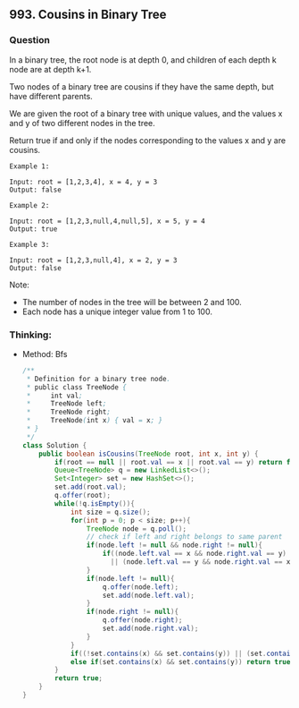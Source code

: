 ## 993. Cousins in Binary Tree

### Question
In a binary tree, the root node is at depth 0, and children of each depth k node are at depth k+1.

Two nodes of a binary tree are cousins if they have the same depth, but have different parents.

We are given the root of a binary tree with unique values, and the values x and y of two different nodes in the tree.

Return true if and only if the nodes corresponding to the values x and y are cousins.

```
Example 1:

Input: root = [1,2,3,4], x = 4, y = 3
Output: false

Example 2:

Input: root = [1,2,3,null,4,null,5], x = 5, y = 4
Output: true

Example 3:

Input: root = [1,2,3,null,4], x = 2, y = 3
Output: false
```

Note:
* The number of nodes in the tree will be between 2 and 100.
* Each node has a unique integer value from 1 to 100.


### Thinking:
* Method: Bfs
    ```Java
   /**
     * Definition for a binary tree node.
     * public class TreeNode {
     *     int val;
     *     TreeNode left;
     *     TreeNode right;
     *     TreeNode(int x) { val = x; }
     * }
     */
    class Solution {
        public boolean isCousins(TreeNode root, int x, int y) {
            if(root == null || root.val == x || root.val == y) return false;
            Queue<TreeNode> q = new LinkedList<>();
            Set<Integer> set = new HashSet<>();
            set.add(root.val);
            q.offer(root);
            while(!q.isEmpty()){
                int size = q.size();
                for(int p = 0; p < size; p++){
                    TreeNode node = q.poll();
                    // check if left and right belongs to same parent
                    if(node.left != null && node.right != null){
                        if((node.left.val == x && node.right.val == y)
                          || (node.left.val == y && node.right.val == x)) return false;
                    }
                    if(node.left != null){
                        q.offer(node.left);
                        set.add(node.left.val);
                    }
                    if(node.right != null){
                        q.offer(node.right);
                        set.add(node.right.val);
                    }
                }
                if((!set.contains(x) && set.contains(y)) || (set.contains(x) && !set.contains(y))) return false;
                else if(set.contains(x) && set.contains(y)) return true;
            }
            return true;
        }
    }
    ```
